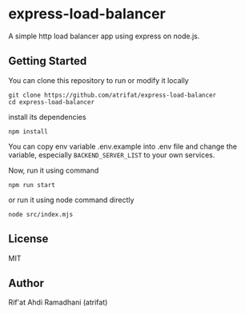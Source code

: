 # express-load-balancer
A simple http load balancer app using express on node.js.

## Getting Started
You can clone this repository to run or modify it locally
```
git clone https://github.com/atrifat/express-load-balancer
cd express-load-balancer
```
install its dependencies
```
npm install
```
You can copy env variable .env.example into .env file and change the variable, especially `BACKEND_SERVER_LIST` to your own services.

Now, run it using command
```
npm run start
```
or run it using node command directly
```
node src/index.mjs
```

## License
MIT

## Author
Rif'at Ahdi Ramadhani (atrifat)